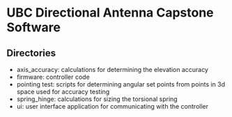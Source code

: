 # UBC Directional Antenna Capstone Software

## Directories

* axis_accuracy: calculations for determining the elevation accuracy
* firmware: controller code
* pointing test: scripts for determining angular set points from points in 3d space used for accuracy testing
* spring_hinge: calculations for sizing the torsional spring
* ui: user interface application for communicating with the controller

